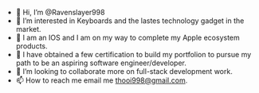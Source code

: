 - 👋 Hi, I’m @Ravenslayer998
- 👀 I’m interested in Keyboards and the lastes technology gadget in the market.
- 📱 I am an IOS and I am on my way to complete my Apple ecosystem products.
- 🌱 I have obtained a few certification to build my portfolion to pursue my path to be an aspiring software engineer/developer.
- 💞️ I’m looking to collaborate more on full-stack development work. 
- 📫 How to reach me email me thooi998@gmail.com.

<!---
Ravenslayer998/Ravenslayer998 is a ✨ special ✨ repository because its `README.md` (this file) appears on your GitHub profile.
You can click the Preview link to take a look at your changes.
--->
